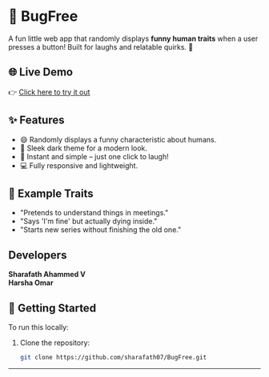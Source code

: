 # 🐞 BugFree

A fun little web app that randomly displays **funny human traits** when a user presses a button! Built for laughs and relatable quirks. 🎉

## 🌐 Live Demo

👉 [Click here to try it out](https://sharafath07.github.io/BugFree/)

## ✨ Features

- 😄 Randomly displays a funny characteristic about humans.
- 🎨 Sleek dark theme for a modern look.
- 🚀 Instant and simple – just one click to laugh!
- 💻 Fully responsive and lightweight.

## 🧠 Example Traits

- "Pretends to understand things in meetings."
- "Says 'I'm fine' but actually dying inside."
- "Starts new series without finishing the old one."

## Developers

**Sharafath Ahammed V** <br>
**Harsha Omar**


## 🚀 Getting Started

To run this locally:

1. Clone the repository:
   ```bash
   git clone https://github.com/sharafath07/BugFree.git

---


